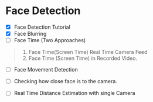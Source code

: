 # Face Detection 

- [x] Face Detection Tutorial 
- [x] Face Blurring 
- [ ] Face Time (Two Approaches)
> 1.  Face Time(Screen Time) Real Time Camera Feed 
> 2.  Face Time (Screen Time) in  Recorded Video.
- [ ] Face Movement Detection 
- [ ] Checking how close face is to the camera.
- [ ] Real Time Distance Estimation with single Camera

